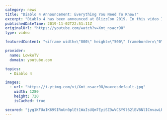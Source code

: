 ```yaml
---
category: news
title: "Diablo 4 Announcement: Everything You Need To Know!"
excerpt: "Diablo 4 has been announced at BlizzCon 2019. In this video I go over everything you need to know about this upcoming Blizzard Entertainment game."
publishedDateTime: 2019-11-02T22:51:11Z
originalUrl: "https://youtube.com/watch?v=Xmt_nsacr98"
type: video

featuredContent: "<iframe width=\"800\" height=\"500\" frameborder=\"0\" src=\"https://www.youtube.com/embed/Xmt_nsacr98\" allow=\"accelerometer; autoplay; encrypted-media; gyroscope; picture-in-picture\" allowfullscreen></iframe>"

provider:
  name: LowkoTV
  domain: youtube.com

topics:
  - Diablo 4

images:
  - url: "https://i.ytimg.com/vi/Xmt_nsacr98/maxresdefault.jpg"
    width: 1280
    height: 720
    isCached: true

secured: "jyg1KFUaIK699IRuUn0plEt1WaIsUQm7EyiSZ9wVCSY9l62lBV8NlICnvawLPnrqjJvLJiEc+CqqQN95erc+y4kiDdkolCHq6UAtyFzN2C4pmBO9DlDsgjXt2B/WA1NXSbK+2rp/sSRXHHKMJOMNK3+DW3M2iNdOKOnVrQ5kwI3UfLdMDSA20ZQC3LKIrZZmUY3uA/GerXN0JRY2Wb3rUqMxwjE4AxnPkpimF+rzRfdU/ChLKT0GN3RkSQOhn4zfYIv1L3Mn0htEZ8CkNHHTcbG9DXoEmA3YcF77HQcE27F3yfoEk6uEQ8s/LqKp0iwcx2f9zB/OmklHpDrCuUkFNya9ZFr4Nl4W6pCk0qeD8th8z1NFrLkIwjw01co6U9rjpCaTdWoK1vVHcInjrpn3UqS9BUQGIUZ282BGP3uv43gTveLxBxxyKIt7VRIQVnVw;v7bDmgt2637jMcQVAC/rdQ=="
---
```


